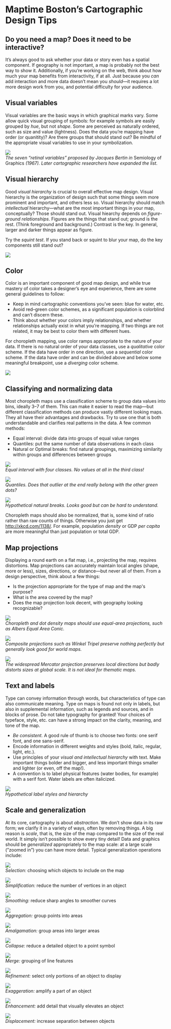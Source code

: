 # Maptime Boston’s Cartographic Design Tips

## Do you need a map? Does it need to be interactive?

It’s always good to ask whether your data or story even has a spatial component. If geography is not important, a map is probably not the best way to show it. Additionally, if you’re working on the web, think about how much your map benefits from interactivity, if at all. Just because you _can_ add interaction and more data doesn’t mean you _should_—it requires a lot more design work from you, and potential difficulty for your audience.

## Visual variables

Visual variables are the basic ways in which graphical marks vary. Some allow quick visual grouping of symbols: for example symbols are easily grouped by _hue_, but not _shape_. Some are perceived as naturally ordered, such as size and value (lightness). Does the data you’re mapping have order (or quanitity)? Are there groups that should stand out? Be mindful of the appropriate visual variables to use in your symbolization.

![](images/visual_variables.png)  
_The seven “retinal variables” proposed by Jacques Bertin in_ Semiology of Graphics _(1967). Later cartographic researchers have expanded the list._

## Visual hierarchy

Good _visual hierarchy_ is crucial to overall effective map design. Visual hierarchy is the organization of design such that some things seem more prominent and important, and others less so. Visual hierarchy should match _intellectual_ hierarchy—what are the most important things in your map, conceptually? Those should stand out. Visual hiearchy depends on _figure-ground relationships_. Figures are the things that stand out; ground is the rest. (Think foreground and background.) Contrast is the key. In general, larger and darker things appear as figure.

Try the _squint test_. If you stand back or squint to blur your map, do the key components still stand out?

![](images/squint.jpg)

## Color

Color is an important component of good map design, and while true mastery of color takes a designer’s eye and experience, there are some general guidelines to follow:
- Keep in mind cartographic conventions you’ve seen: blue for water, etc.
- Avoid red–green color schemes, as a significant population is colorblind and can’t discern these.
- Think about whether your colors imply relationships, and whether relationships actually exist in what you’re mapping. If two things are not related, it may be best to color them with different hues.

For choropleth mapping, use color ramps appropriate to the nature of your data.
If there is no natural order of your data classes, use a _qualitative_ color scheme.
If the data have order in one direction, use a _sequential_ color scheme.
If the data have order and can be divided above and below some meaningful breakpoint, use a _diverging_ color scheme.

![](images/colorramps.png)

## Classifying and normalizing data

Most choropleth maps use a classification scheme to group data values into bins, ideally 3–7 of them. This can make it easier to read the map—but different classification methods can produce vastly different looking maps. They all have their advantages and drawbacks. Try to use one that is both understandable and clarifies real patterns in the data. A few common methods:
- Equal interval: divide data into groups of equal value ranges
- Quantiles: put the same number of data observations in each class
- Natural or Optimal breaks: find natural groupings, maximizing similarity within groups and differences between groups

![](images/equal_interval.png)  
_Equal interval with four classes. No values at all in the third class!_

![](images/quantile.png)  
_Quantiles. Does that outlier at the end really belong with the other green dots?_

![](images/natural_breaks.png)  
_Hypothetical natural breaks. Looks good but can be hard to understand._

Choropleth maps should also be normalized, that is, some kind of ratio rather than raw counts of things. Otherwise you just get http://xkcd.com/1138/. For example, population _density_ or GDP _per capita_ are more meaningful than just population or total GDP.

## Map projections

Displaying a round earth on a flat map, i.e., projecting the map, requires distortions. Map projections can accurately maintain local angles (shape, more or less), sizes, directions, or distance—but never all of them. From a design perspective, think about a few things:
- Is the projection appropriate for the type of map and the map's purpose?
- What is the area covered by the map?
- Does the map projection look decent, with geography looking recognizable?

![](images/albers.png)  
_Choropleth and dot density maps should use equal-area projections, such as Albers Equal Area Conic._

![](images/winkel.png)  
_Composite projections such as Winkel Tripel preserve nothing perfectly but generally look good for world maps._

![](images/mercator.png)  
_The widespread Mercator projection preserves local directions but badly distorts sizes at global scale. It is not ideal for thematic maps._

## Text and labels

Type can convey information through words, but characteristics of type can also communicate meaning. Type on maps is found not only in labels, but also in supplemental information, such as legends and sources, and in blocks of prose. Do not take typography for granted! Your choices of typeface, style, etc. can have a strong impact on the clarity, meaning, and tone of the map.
- _Be consistent._ A good rule of thumb is to choose two fonts: one serif font, and one sans-serif.
- Encode information in different weights and styles (bold, italic, regular, light, etc.).
- Use principles of your _visual and intellectual hierarchy_ with text. Make important things bolder and bigger, and less important things smaller and lighter (or even, off the map!).
- A convention is to label physical features (water bodies, for example) with a serif font. Water labels are often italicized.

![](images/label_hierarchy.png)  
_Hypothetical label styles and hierarchy_

## Scale and generalization

At its core, cartography is about _abstraction_. We don’t show data in its raw form; we clarify it in a variety of ways, often by removing things. A big reason is _scale_, that is, the size of the map compared to the size of the real world. It simply isn’t possible to show every tiny detail! Data and graphics should be _generalized_ appropriately to the map scale: at a large scale (”zoomed in”) you can have more detail. Typical generalization operations include:

![](images/selection.png)  
_Selection:_ choosing which objects to include on the map

![](images/simplification.png)  
_Simplification:_ reduce the number of vertices in an object

![](images/smoothing.png)  
_Smoothing:_ reduce sharp angles to smoother curves

![](images/aggregation.png)  
_Aggregation:_ group points into areas

![](images/amalgamation.png)  
_Amalgamation:_ group areas into larger areas

![](images/collapse.png)  
_Collapse:_ reduce a detailed object to a point symbol

![](images/merge.png)  
_Merge:_ grouping of line features

![](images/refinement.png)  
_Refinement:_ select only portions of an object to display

![](images/exaggeration.png)  
_Exaggeration:_ amplify a part of an object

![](images/enhancement.png)  
_Enhancement:_ add detail that visually elevates an object

![](images/displacement.png)  
_Displacement:_ increase separation between objects